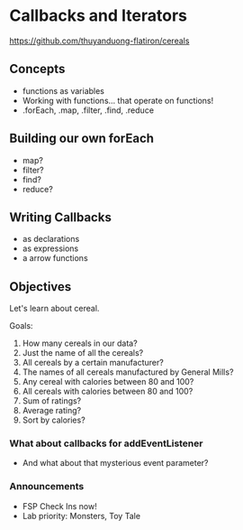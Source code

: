 # Callbacks and Iterators
https://github.com/thuyanduong-flatiron/cereals

## Concepts
- functions as variables
- Working with functions... that operate on functions!
- .forEach, .map, .filter, .find, .reduce

## Building our own forEach
- map?
- filter?
- find?
- reduce?

## Writing Callbacks
- as declarations
- as expressions
- a arrow functions

## Objectives

Let's learn about cereal.

Goals:
1. How many cereals in our data?
2. Just the name of all the cereals?
3. All cereals by a certain manufacturer?
4. The names of all cereals manufactured by General Mills?
5. Any cereal with calories between 80 and 100?
6. All cereals with calories between 80 and 100?
7. Sum of ratings?
8. Average rating?
9. Sort by calories?

### What about callbacks for addEventListener
- And what about that mysterious event parameter?


### Announcements
 - FSP Check Ins now!
 - Lab priority: Monsters, Toy Tale
